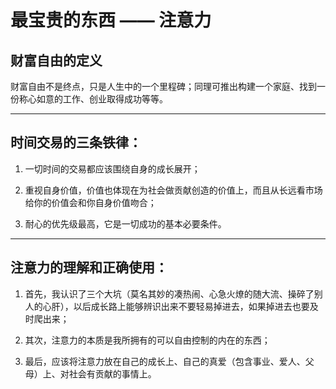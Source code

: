 # 最宝贵的东西 —— 注意力

## 财富自由的定义
财富自由不是终点，只是人生中的一个里程碑；同理可推出构建一个家庭、找到一份称心如意的工作、创业取得成功等等。

---

## 时间交易的三条铁律：
1. 一切时间的交易都应该围绕自身的成长展开；

2. 重视自身价值，价值也体现在为社会做贡献创造的价值上，而且从长远看市场给你的价值会和你自身价值吻合；

3. 耐心的优先级最高，它是一切成功的基本必要条件。

---

## 注意力的理解和正确使用：
1. 首先，我认识了三个大坑（莫名其妙的凑热闹、心急火燎的随大流、操碎了别人的心肝），以后成长路上能够辨识出来不要轻易掉进去，如果掉进去也要及时爬出来；

2. 其次，注意力的本质是我所拥有的可以自由控制的内在的东西；

3. 最后，应该将注意力放在自己的成长上、自己的真爱（包含事业、爱人、父母）上、对社会有贡献的事情上。

